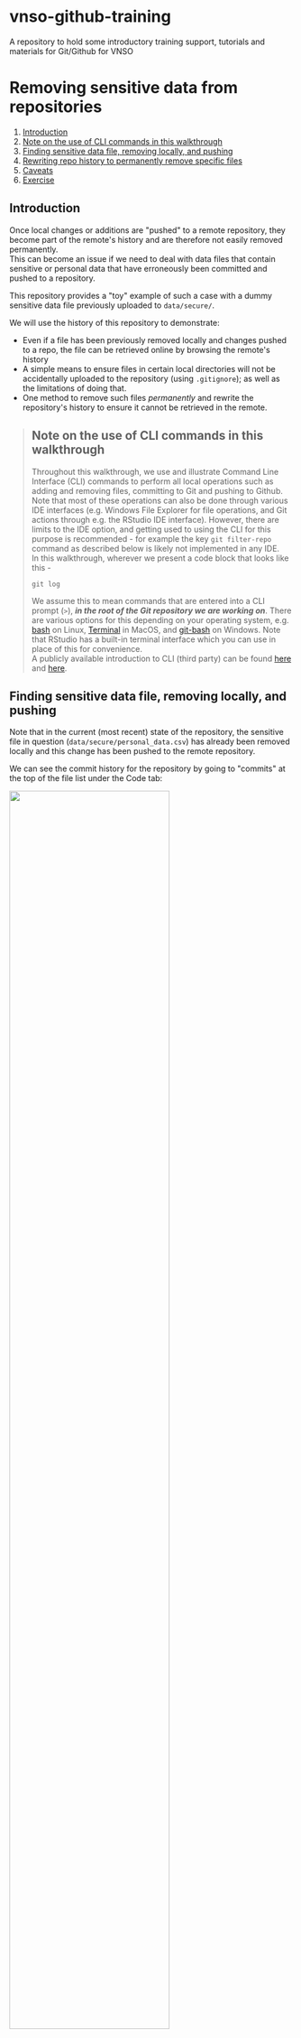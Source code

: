 # vnso-github-training
A repository to hold some introductory training support, tutorials and materials for Git/Github for VNSO

# Removing sensitive data from repositories

1. [Introduction](#introduction)
2. [Note on the use of CLI commands in this walkthrough](#cli)
3. [Finding sensitive data file, removing locally, and pushing](#removeandpush)
4. [Rewriting repo history to permanently remove specific files](#historyrewrite)
5. [Caveats](#caveats)
6. [Exercise](#exercise)

## Introduction<a id="introduction"></a>

Once local changes or additions are "pushed" to a remote repository, they become part of the remote's history and are therefore not easily removed permanently.  
This can become an issue if we need to deal with data files that contain sensitive or personal data that have erroneously been committed and pushed to a repository.  
  
This repository provides a "toy" example of such a case with a dummy sensitive data file previously uploaded to `data/secure/`.  

We will use the history of this repository to demonstrate:  

- Even if a file has been previously removed locally and changes pushed to a repo, the file can be retrieved online by browsing the remote's history
- A simple means to ensure files in certain local directories will not be accidentally uploaded to the repository (using `.gitignore`); as well as the limitations of doing that.
- One method to remove such files _permanently_ and rewrite the repository's history to ensure it cannot be retrieved in the remote.

>## Note on the use of CLI commands in this walkthrough <a id="cli"></a>
>Throughout this walkthrough, we use and illustrate Command Line Interface (CLI) commands to perform all local operations such as adding and removing files, committing to Git and pushing to Github. Note that most of these operations can also be done through various IDE interfaces (e.g. Windows File Explorer for file operations, and Git actions through e.g. the RStudio IDE interface). However, there are limits to the IDE option, and getting used to using the CLI for this purpose is recommended - for example the key `git filter-repo` command as described below is likely not implemented in any IDE.  
In this walkthrough, wherever we present a code block that looks like this - 
>```
> git log
>```
>We assume this to mean commands that are entered into a CLI prompt (`>`), ___in the root of the Git repository we are working on___. There are various options for this depending on your operating system, e.g. [bash](https://www.freecodecamp.org/news/linux-command-line-bash-tutorial/) on Linux, [Terminal](https://support.apple.com/en-gb/guide/terminal/welcome/mac) in MacOS, and [git-bash](https://www.atlassian.com/git/tutorials/git-bash) on Windows. Note that RStudio has a built-in terminal interface which you can use in place of this for convenience.  
A publicly available introduction to CLI (third party) can be found [here](https://blog.testproject.io/2021/03/30/a-beginners-guide-to-command-line-interface-cli/) and [here](https://www.atlassian.com/git/tutorials/git-bash). 

## Finding sensitive data file, removing locally, and pushing <a id="removeandpush"></a>

Note that in the current (most recent) state of the repository, the sensitive file in question (`data/secure/personal_data.csv`) has already been removed locally and this change has been pushed to the remote repository.

We can see the commit history for the repository by going to "commits" at the top of the file list under the Code tab:

<img align="center" src="images/commit_history.jpg" width=75%>
  
We can look at the state of the repository at previous commits by clicking on the <> buttons, "Browse the repository at this point in the history":  

<img align="center" src="images/browse_previous_commit.jpg" width=75%>
  
Going down to commit [#08e533a](https://github.com/Vanuatu-National-Statistics-Office/vnso-github-training/commit/08e533a64ec1d3a7afc748332cd227a6d0e88ed5), we can see that at that point the repo had a file `data/secure/personal_data.csv`:  

<img align="center" src="images/file_in_secure_folder.jpg" width=75%>  
  

From this point onwards, this file was removed locally and the changes pushed to the remote repository.

```{console}
> rm data/secure/personal_data.csv
> git add data/secure/personal_data.csv
> git commit -m "Oops I added a file that shouldn't be included, I have now removed it locally"
> git push
```

This resulted in commit [#d42605b](https://github.com/Vanuatu-National-Statistics-Office/vnso-github-training/commit/d42605bb65c9d2d35edeb35cf280f3f7bf6e2cd0); where the file in question no longer exists.  
However, it is important to stress that as per the above, all that is needed to retrieve the deleted file is to go to the history, browse the commit before the file was deleted, and viewing or downloading its source - in a public repository anyone could do this.
Indeed, in your local repository you can "checkout" any of the previous commits, which allows you to browse previous versions of the working directory, using the following CLI commands:

```{console}
> git checkout 08e533a
> ls data/secure
```
This should show the file as being present (at this point in the history). To switch the local repository to the most current state:

```{console}
> git switch -
```

    ## .gitignore to avoid commiting specific files or folders

The `.gitignore` file in the root of a git repository is essentially a list of rules of specific files, file types, directories or file patterns that will always be excluded from any commits.  
Any references to files or directory names in this list will not be included in any commits _from the point they are added to the list_.
Format of this file is really quite straightforward but some further details and examples can be found [here](https://www.atlassian.com/git/tutorials/saving-changes/gitignore), for example.

Note that until the contents of the `data/secure` folder are added to the `.gitignore` file, it is easy to add new files to this folder and accidentally include them in commits pushed to the remote repository.
To address this, we can add the whole of the the `data/secure/` folder to the `.gitignore` file, by adding the line

```
data/secure/*
```

to the `.gitignore` file, and committing and pushing that change. Note the /* at the end of the line above - this is crucial to ensure the _entire contents_ of this folder is ignored, rather than just a single file.

With this new change to the `.gitignore`, we can add any files we like to this folder in our _local_ repository, but these changes will not be added to any commits, avoiding accidental commits of these.  
To illustrate, we can add a new sensitive file:

```
> touch data/secure/new_data_kept_locally.csv
```
Running `git status`, `git add .` and `git commit -m "Added data to data/secure/ folder"` now reports that nothing has been added to the repository - because the folder `data/secure` and all its content are being ignored.

```
> git add .
> git commit -m "Added data to data/secure/ folder"

On branch building_history
Your branch is up to date with 'origin/building_history'.

nothing to commit, working tree clean

```
This gives a good way to work with sensitive data locally while keeping this out of the remote repository.
In a directory structure that splits `data/open` and `data/secure`, it is good practice to ensure the latter folder is always included in the `.gitignore` file from the start of any work on the repository.  
__It is also important to stress that if this addition is made to the `.gitignore` file _after files had already been included in that folder_, these files are still recoverable through the repository history as detailed above.__ In the following section we give one potential way to address this.

## Rewriting repo history to permanently remove specific files <a id="historyrewrite"></a>

To permanently erase a file from a repository, so it is no longer present in the history, we need to essentially re-write the repository history. In effect, we need to go through each commit and "rebuild" the repository to remove all evidence of the file.  
There are several ways to do this and we cannot go into all of them - for reference the [Git/Github documentation](https://docs.github.com/en/authentication/keeping-your-account-and-data-secure/removing-sensitive-data-from-a-repository) gives a lot more detail. 

The method we use here is the `git filter-repo` command. This essentially iteratively rebuilds the repo history to remove everything relating to the given file.  
Note that this assumes that the actual file has already been removed locally from the repository (if you want to keep it, you may have to temporarily remove it and add it back in after you've run `git filter-repo` and added the folder to the `.gitignore` file as above):
```
> rm data/secure/personal_data.csv
```
The `git filter-repo` command assumes you are working on a "fresh clone" of the respository - this is presumably to avoid any issues with unsaved changes and/or avoid critial merge conflicts with others that may be working with the same remote repository. In the command below this is bypassed by the addition of the `--force` argument, but note that a real life condition you might want to avoid using this.

```
> git filter-repo --force --invert-paths --path data/secure/personal_data.csv
Parsed 20 commitsHEAD is now at e49f111 Further additions to README
Enumerating objects: 62, done.
Counting objects: 100% (62/62), done.
Delta compression using up to 8 threads
Compressing objects: 100% (56/56), done.
Writing objects: 100% (62/62), done.
Total 62 (delta 18), reused 1 (delta 0), pack-reused 0

New history written in 0.37 seconds; now repacking/cleaning...
Repacking your repo and cleaning out old unneeded objects
Completely finished after 0.99 seconds.

```
If you now inspect the `git log` for the repository and pick one that should include the `personal_data.csv` file, you will see that the data is no longer available even if you checkout that commit. The only file present is the one that is only kept locally (not committed because of `.gitignore`.) _(note that the history log and commit references given here will not be entirely correct any more, but illustrate the process)_

```
git log --oneline
e49f111 (HEAD -> building_history) Further additions to README
b3f65aa Added some text around .gitignore to walkthrough
3e9492b Added data-secure folder to gitignore
649790e Continuing tutorial text in README, added some images
721f61b Started writing tutorial in README.md
115af2c Adding some changes to the processed_data.R file
33f5448 Added initial data file to data/open/
e35920d Adapted read_csv call to reflect new directory structure
7451488 (main, backup_working) Cleaning up some local merge issues
79c8c46 Merge branch 'main' of https://github.com/Vanuatu-National-Statistics-Office/vnso-github-training
6c2ba53 Merge pull request #1 from Vanuatu-National-Statistics-Office/data-upload
5a43281 Revert "Edited README, added .vscode/ to gitignore"
c53bdf8 (data-upload) add R code
acf98b1 add data
6ed1192 (jeroen_old) Edited README, added .vscode/ to gitignore
2aa5ae0 Initial commit

> git checkout dc76849
Note: switching to 'dc76849'.

You are in 'detached HEAD' state. You can look around, make experimental
changes and commit them, and you can discard any commits you make in this
state without impacting any branches by switching back to a branch.

HEAD is now at dc76849 Moved personal_data.csv to  secure folder

> ls data/secure
new_data_kept_locally.csv

```

We switch back to the most current repo state:

```
git switch -
```

It is important to now push all these commit re-writes to the remote repository, including all change:

```
> git push --force --all
Enumerating objects: 58, done.
Counting objects: 100% (58/58), done.
Delta compression using up to 8 threads
Compressing objects: 100% (38/38), done.
Writing objects: 100% (58/58), 104.70 KiB | 52.35 MiB/s, done.
Total 58 (delta 14), reused 56 (delta 14), pack-reused 0
remote: Resolving deltas: 100% (14/14), done.
To https://github.com/Vanuatu-National-Statistics-Office/vnso-github-training.git
 + f86940d...e49f111 building_history -> building_history (forced update)
 + 29d7297...c53bdf8 data-upload -> data-upload (forced update)
 + 7191755...7451488 main -> main (forced update)

```

## Caveats <a id="caveats"></a>

It should be noted that even once the steps above have been taken, it is possible that the sensitive file in question remains available and present in third party clones or forks of the repository.  

For this reason, as much as possible, it is advisable to work with anyone holding local clones or forks of the repository to ensure the sensitive data is also removed from their local clones. The easiest and most "belt and braces" approach to this would be to ___ask all collaborators to re-clone the repository___. This may mean that they will lose some previously uncommitted changes; to some extent this is inevitable. Another option is to "rebase" their local copy - more information on this can be found [here](https://docs.github.com/en/authentication/keeping-your-account-and-data-secure/removing-sensitive-data-from-a-repository#fully-removing-the-data-from-github). 

More broadly speaking, it is important to stress that while the above approach deals with the immediate issue of sensitive data being potentially publicly available (given the caveat above), ___this should be seen as a damage limitation strategy only__. Any sensitive data having been committed to a public repository at any point should be considered a data breach, that should be dealt with by whatever relevant organisational procedures.

## Exercise <a id="exercise"></a>

1. [Fork](https://docs.github.com/en/get-started/quickstart/fork-a-repo) this repository into another Github account (e.g. your own).
2. [Clone](https://docs.github.com/en/enterprise-server@3.5/repositories/creating-and-managing-repositories/cloning-a-repository) the forked repository to your local computer.
3. Confirm `data/secure/*` is not included in the `.gitignore` file; if it is, remove it from the file.
4. In your locally forked copy, copy the file `data/open/some_random_data.csv` to `data/secure/more_personal_data.csv`, add, commit and push this file to your remote forked repository.
5. You now have a situation where you have a "dummy" sensitive data file in the `data/secure/` folder - now follow the steps above to (1) remove the `more_personal_data.csv` file locally, (2) re-add `data/secure/*` to your `.gitignore` file, (3) push the changes to your remote repository, (4) in the remote repository you should be able to confirm the file is no longer present but still visible in the repository history, (5) perform the `git filter-repo` action [as described above](#historyrewrite) and push your cleaned history to your remote repository, (6) confirm you can no longer find `more_personal_data.csv` file in the repository history.

